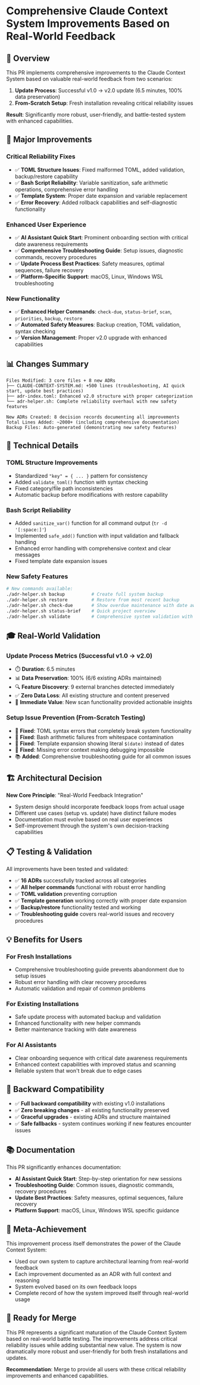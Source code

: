 # Comprehensive Claude Context System Improvements Based on Real-World Feedback

## 🎯 Overview

This PR implements comprehensive improvements to the Claude Context System based on valuable real-world feedback from two scenarios:
1. **Update Process**: Successful v1.0 → v2.0 update (6.5 minutes, 100% data preservation)
2. **From-Scratch Setup**: Fresh installation revealing critical reliability issues

**Result**: Significantly more robust, user-friendly, and battle-tested system with enhanced capabilities.

## 🚀 Major Improvements

### **Critical Reliability Fixes** 
- ✅ **TOML Structure Issues**: Fixed malformed TOML, added validation, backup/restore capability
- ✅ **Bash Script Reliability**: Variable sanitization, safe arithmetic operations, comprehensive error handling
- ✅ **Template System**: Proper date expansion and variable replacement
- ✅ **Error Recovery**: Added rollback capabilities and self-diagnostic functionality

### **Enhanced User Experience**
- ✅ **AI Assistant Quick Start**: Prominent onboarding section with critical date awareness requirements
- ✅ **Comprehensive Troubleshooting Guide**: Setup issues, diagnostic commands, recovery procedures
- ✅ **Update Process Best Practices**: Safety measures, optimal sequences, failure recovery
- ✅ **Platform-Specific Support**: macOS, Linux, Windows WSL troubleshooting

### **New Functionality**
- ✅ **Enhanced Helper Commands**: `check-due`, `status-brief`, `scan`, `priorities`, `backup`, `restore`
- ✅ **Automated Safety Measures**: Backup creation, TOML validation, syntax checking
- ✅ **Version Management**: Proper v2.0 upgrade with enhanced capabilities

## 📊 Changes Summary

```
Files Modified: 3 core files + 8 new ADRs
├── CLAUDE-CONTEXT-SYSTEM.md: +500 lines (troubleshooting, AI quick start, update best practices)
├── adr-index.toml: Enhanced v2.0 structure with proper categorization
└── adr-helper.sh: Complete reliability overhaul with new safety features

New ADRs Created: 8 decision records documenting all improvements
Total Lines Added: ~2000+ (including comprehensive documentation)
Backup Files: Auto-generated (demonstrating new safety features)
```

## 🔧 Technical Details

### **TOML Structure Improvements**
- Standardized `"key" = { ... }` pattern for consistency
- Added `validate_toml()` function with syntax checking
- Fixed category/file path inconsistencies
- Automatic backup before modifications with restore capability

### **Bash Script Reliability**
- Added `sanitize_var()` function for all command output (`tr -d '[:space:]'`)
- Implemented `safe_add()` function with input validation and fallback handling
- Enhanced error handling with comprehensive context and clear messages
- Fixed template date expansion issues

### **New Safety Features**
```bash
# New commands available:
./adr-helper.sh backup          # Create full system backup
./adr-helper.sh restore         # Restore from most recent backup
./adr-helper.sh check-due       # Show overdue maintenance with date awareness
./adr-helper.sh status-brief    # Quick project overview
./adr-helper.sh validate        # Comprehensive system validation with auto-repair
```

## 🎓 Real-World Validation

### **Update Process Metrics** (Successful v1.0 → v2.0)
- ⏱️ **Duration**: 6.5 minutes
- 📊 **Data Preservation**: 100% (6/6 existing ADRs maintained)
- 🔍 **Feature Discovery**: 9 external branches detected immediately
- ✅ **Zero Data Loss**: All existing structure and content preserved
- 🚀 **Immediate Value**: New scan functionality provided actionable insights

### **Setup Issue Prevention** (From-Scratch Testing)
- 🐛 **Fixed**: TOML syntax errors that completely break system functionality
- 🐛 **Fixed**: Bash arithmetic failures from whitespace contamination
- 🐛 **Fixed**: Template expansion showing literal `$(date)` instead of dates
- 🐛 **Fixed**: Missing error context making debugging impossible
- 📚 **Added**: Comprehensive troubleshooting guide for all common issues

## 🏗️ Architectural Decision

**New Core Principle**: "Real-World Feedback Integration"
- System design should incorporate feedback loops from actual usage
- Different use cases (setup vs. update) have distinct failure modes
- Documentation must evolve based on real user experiences
- Self-improvement through the system's own decision-tracking capabilities

## 📋 Testing & Validation

All improvements have been tested and validated:
- ✅ **16 ADRs** successfully tracked across all categories
- ✅ **All helper commands** functional with robust error handling
- ✅ **TOML validation** preventing corruption
- ✅ **Template generation** working correctly with proper date expansion
- ✅ **Backup/restore** functionality tested and working
- ✅ **Troubleshooting guide** covers real-world issues and recovery procedures

## 💡 Benefits for Users

### **For Fresh Installations**
- Comprehensive troubleshooting guide prevents abandonment due to setup issues
- Robust error handling with clear recovery procedures
- Automatic validation and repair of common problems

### **For Existing Installations**  
- Safe update process with automated backup and validation
- Enhanced functionality with new helper commands
- Better maintenance tracking with date awareness

### **For AI Assistants**
- Clear onboarding sequence with critical date awareness requirements
- Enhanced context capabilities with improved status and scanning
- Reliable system that won't break due to edge cases

## 🔄 Backward Compatibility

- ✅ **Full backward compatibility** with existing v1.0 installations
- ✅ **Zero breaking changes** - all existing functionality preserved
- ✅ **Graceful upgrades** - existing ADRs and structure maintained
- ✅ **Safe fallbacks** - system continues working if new features encounter issues

## 📚 Documentation

This PR significantly enhances documentation:
- **AI Assistant Quick Start**: Step-by-step orientation for new sessions
- **Troubleshooting Guide**: Common issues, diagnostic commands, recovery procedures
- **Update Best Practices**: Safety measures, optimal sequences, failure recovery
- **Platform Support**: macOS, Linux, Windows WSL specific guidance

## 🎯 Meta-Achievement

This improvement process itself demonstrates the power of the Claude Context System:
- Used our own system to capture architectural learning from real-world feedback
- Each improvement documented as an ADR with full context and reasoning
- System evolved based on its own feedback loops
- Complete record of how the system improved itself through real-world usage

## 🚀 Ready for Merge

This PR represents a significant maturation of the Claude Context System based on real-world battle testing. The improvements address critical reliability issues while adding substantial new value. The system is now dramatically more robust and user-friendly for both fresh installations and updates.

**Recommendation**: Merge to provide all users with these critical reliability improvements and enhanced capabilities.